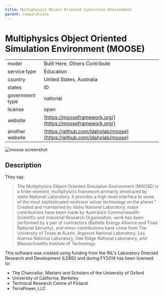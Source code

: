 ```yaml
---
title: Multiphysics Object Oriented Simulation Environment
parent: Cooperatives
---
```


# Multiphysics Object Oriented Simulation Environment (MOOSE)

|                   |                                          |
|:------------------|:-----------------------------------------|
| model             | Built Here, Others Contribute
| service type      | Education
| country           | United States, Australia
| states            | ID
| government type   | national
| license           | open
| website           | [https://mooseframework.org/](https://mooseframework.org/)
| another website   | [https://github.com/idaholab/moose](https://github.com/idaholab/moose)

![moose screenshot](images/moose.png)

## Description
They say:

>The Multiphysics Object-Oriented Simulation Environment (MOOSE) is a finite-element, multiphysics framework primarily developed by Idaho National Laboratory. It provides a high-level interface to some of the most sophisticated nonlinear solver technology on the planet.” Created and maintained by Idaho National Laboratory, major contributions have been made by Australia’s Commonwealth Scientific and Industrial Research Organisation, work has been performed by a pair of contractors (Battelle Energy Alliance and Triad National Security), and minor contributions have come from The University of Texas at Austin, Argonne National Laboratory, Los Alamos National Laboratory, Oak Ridge National Laboratory, and Massachusetts Institute of Technology.

This software was created using funding from the INL's Laboratory Directed Research and Development (LDRD) and during FY2014 has been licensed to: 
- The Chancellor, Masters and Scholars of the University of Oxford
- University of California, Berkeley
- Technical Research Centre of Finland
- TerraPower, LLC

